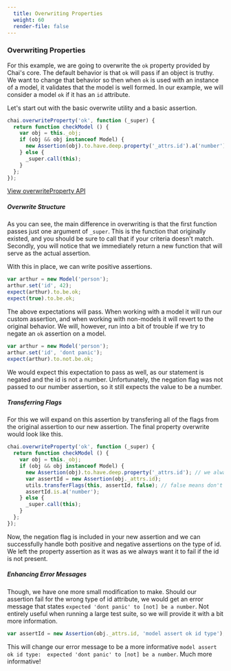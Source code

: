 ```yaml
---
  title: Overwriting Properties
  weight: 60
  render-file: false
---
```


### Overwriting Properties

For this example, we are going to overwrite the `ok` property provided
by Chai's core. The default behavior is that `ok` will pass if an object
is truthy. We want to change that behavior so then when `ok` is used
with an instance of a model, it validates that the model is well formed.
In our example, we will consider a model `ok` if it has an `id` attribute.

Let's start out with the basic overwrite utility and a basic assertion. 

```javascript
chai.overwriteProperty('ok', function (_super) {
  return function checkModel () {
    var obj = this._obj;
    if (obj && obj instanceof Model) {
      new Assertion(obj).to.have.deep.property('_attrs.id').a('number');
    } else {
      _super.call(this);
    }
  };
});
```

<a href="/api/plugins/#overwriteProperty-section" class="clean-button">View overwriteProperty API</a>

##### Overwrite Structure

As you can see, the main difference in overwriting is that the first function
passes just one argument of `_super`. This is the function that originally 
existed, and you should be sure to call that if your criteria doesn't match.
Secondly, you will notice that we immediately return a new function that 
will serve as the actual assertion. 

With this in place, we can write positive assertions.

```javascript
var arthur = new Model('person');
arthur.set('id', 42);
expect(arthur).to.be.ok;
expect(true).to.be.ok;
```

The above expectations will pass. When working with a model it will 
run our custom assertion, and when working with non-models it will 
revert to the original behavior. We will, however, run into a bit of 
trouble if we try to negate an `ok` assertion on a model.

```javascript
var arthur = new Model('person');
arthur.set('id', 'dont panic');
expect(arthur).to.not.be.ok;
```

We would expect this expectation to pass as well, as our statement is
negated and the id is not a number. Unfortunately, the negation flag
was not passed to our number assertion, so it still expects the value
to be a number. 

##### Transferring Flags

For this we will expand on this assertion by transfering all of the 
flags from the original assertion to our new assertion. The final 
property overwrite would look like this.

```javascript
chai.overwriteProperty('ok', function (_super) {
  return function checkModel () {
    var obj = this._obj;
    if (obj && obj instanceof Model) {
      new Assertion(obj).to.have.deep.property('_attrs.id'); // we always want this
      var assertId = new Assertion(obj._attrs.id);
      utils.transferFlags(this, assertId, false); // false means don't transfer `object` flag
      assertId.is.a('number');
    } else {
      _super.call(this);
    }
  };
});
```

Now, the negation flag is included in your new assertion and we can successfully
handle both positive and negative assertions on the type of id. We left the property
assertion as it was as we always want it to fail if the id is not present.

##### Enhancing Error Messages

Though, we have one more small modification to make. Should our assertion fail
for the wrong type of id attribute, we would get an error message that states 
`expected 'dont panic' to [not] be a number`. Not entirely useful when running a large
test suite, so we will provide it with a bit more information.

```javascript
var assertId = new Assertion(obj._attrs.id, 'model assert ok id type');
```

This will change our error message to be a more informative `model assert ok id type: 
expected 'dont panic' to [not] be a number`. Much more informative! 
